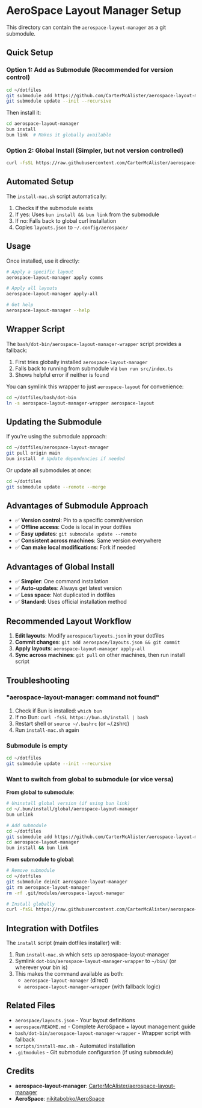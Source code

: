 # AeroSpace Layout Manager Setup

This directory can contain the `aerospace-layout-manager` as a git submodule.

## Quick Setup

### Option 1: Add as Submodule (Recommended for version control)

```bash
cd ~/dotfiles
git submodule add https://github.com/CarterMcAlister/aerospace-layout-manager.git
git submodule update --init --recursive
```

Then install it:

```bash
cd aerospace-layout-manager
bun install
bun link  # Makes it globally available
```

### Option 2: Global Install (Simpler, but not version controlled)

```bash
curl -fsSL https://raw.githubusercontent.com/CarterMcAlister/aerospace-layout-manager/main/install.sh | bash
```

## Automated Setup

The `install-mac.sh` script automatically:

1. Checks if the submodule exists
2. If yes: Uses `bun install && bun link` from the submodule
3. If no: Falls back to global curl installation
4. Copies `layouts.json` to `~/.config/aerospace/`

## Usage

Once installed, use it directly:

```bash
# Apply a specific layout
aerospace-layout-manager apply comms

# Apply all layouts
aerospace-layout-manager apply-all

# Get help
aerospace-layout-manager --help
```

## Wrapper Script

The `bash/dot-bin/aerospace-layout-manager-wrapper` script provides a fallback:

1. First tries globally installed `aerospace-layout-manager`
2. Falls back to running from submodule via `bun run src/index.ts`
3. Shows helpful error if neither is found

You can symlink this wrapper to just `aerospace-layout` for convenience:

```bash
cd ~/dotfiles/bash/dot-bin
ln -s aerospace-layout-manager-wrapper aerospace-layout
```

## Updating the Submodule

If you're using the submodule approach:

```bash
cd ~/dotfiles/aerospace-layout-manager
git pull origin main
bun install  # Update dependencies if needed
```

Or update all submodules at once:

```bash
cd ~/dotfiles
git submodule update --remote --merge
```

## Advantages of Submodule Approach

- ✅ **Version control**: Pin to a specific commit/version
- ✅ **Offline access**: Code is local in your dotfiles
- ✅ **Easy updates**: `git submodule update --remote`
- ✅ **Consistent across machines**: Same version everywhere
- ✅ **Can make local modifications**: Fork if needed

## Advantages of Global Install

- ✅ **Simpler**: One command installation
- ✅ **Auto-updates**: Always get latest version
- ✅ **Less space**: Not duplicated in dotfiles
- ✅ **Standard**: Uses official installation method

## Recommended Layout Workflow

1. **Edit layouts**: Modify `aerospace/layouts.json` in your dotfiles
2. **Commit changes**: `git add aerospace/layouts.json && git commit`
3. **Apply layouts**: `aerospace-layout-manager apply-all`
4. **Sync across machines**: `git pull` on other machines, then run install script

## Troubleshooting

### "aerospace-layout-manager: command not found"

1. Check if Bun is installed: `which bun`
2. If no Bun: `curl -fsSL https://bun.sh/install | bash`
3. Restart shell or `source ~/.bashrc` (or ~/.zshrc)
4. Run `install-mac.sh` again

### Submodule is empty

```bash
cd ~/dotfiles
git submodule update --init --recursive
```

### Want to switch from global to submodule (or vice versa)

**From global to submodule**:
```bash
# Uninstall global version (if using bun link)
cd ~/.bun/install/global/aerospace-layout-manager
bun unlink

# Add submodule
cd ~/dotfiles
git submodule add https://github.com/CarterMcAlister/aerospace-layout-manager.git
cd aerospace-layout-manager
bun install && bun link
```

**From submodule to global**:
```bash
# Remove submodule
cd ~/dotfiles
git submodule deinit aerospace-layout-manager
git rm aerospace-layout-manager
rm -rf .git/modules/aerospace-layout-manager

# Install globally
curl -fsSL https://raw.githubusercontent.com/CarterMcAlister/aerospace-layout-manager/main/install.sh | bash
```

## Integration with Dotfiles

The `install` script (main dotfiles installer) will:
1. Run `install-mac.sh` which sets up aerospace-layout-manager
2. Symlink `dot-bin/aerospace-layout-manager-wrapper` to `~/bin/` (or wherever your bin is)
3. This makes the command available as both:
   - `aerospace-layout-manager` (direct)
   - `aerospace-layout-manager-wrapper` (with fallback logic)

## Related Files

- `aerospace/layouts.json` - Your layout definitions
- `aerospace/README.md` - Complete AeroSpace + layout management guide
- `bash/dot-bin/aerospace-layout-manager-wrapper` - Wrapper script with fallback
- `scripts/install-mac.sh` - Automated installation
- `.gitmodules` - Git submodule configuration (if using submodule)

## Credits

- **aerospace-layout-manager**: [CarterMcAlister/aerospace-layout-manager](https://github.com/CarterMcAlister/aerospace-layout-manager)
- **AeroSpace**: [nikitabobko/AeroSpace](https://github.com/nikitabobko/AeroSpace)

